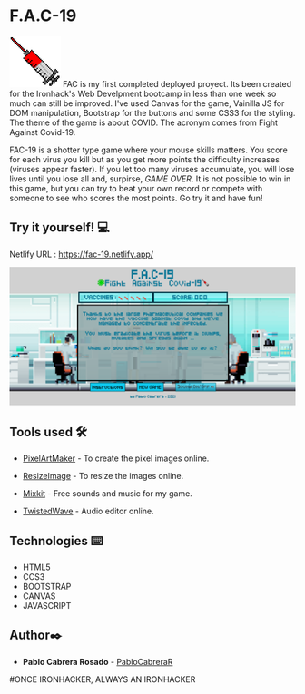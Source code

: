 # F.A.C-19 
![SyringeIMG](./images/syringeCLICKED.png)
FAC is my first completed deployed proyect. Its been created for the Ironhack's Web Develpment bootcamp in less than one week so much can still be improved. I've used Canvas for the game, Vainilla JS for DOM manipulation, Bootstrap for the buttons and some CSS3 for the styling. The theme of the game is about COVID. The acronym comes from Fight Against Covid-19.

FAC-19 is a shotter type game where your mouse skills matters. You score for each virus you kill but as you get more points the difficulty increases (viruses appear faster). If you let too many viruses accumulate, you will lose lives until you lose all and, surpirse, *GAME OVER*. 
It is not possible to win in this game, but you can try to beat your own record or compete with someone to see who scores the most points. Go try it and have fun!


## Try it yourself! :computer:
Netlify URL :  https://fac-19.netlify.app/

![Game Preview](./images/GAME-PREVIEW.png)


## Tools used 🛠️
* [PixelArtMaker](http://pixelartmaker.com/) - To create the pixel images online.
* [ResizeImage](https://resizeimage.net/) - To resize the images online.

* [Mixkit](https://mixkit.co/free-sound-effects/game/) - Free sounds and music for my game.
* [TwistedWave](https://twistedwave.com/online) - Audio editor online.


## Technologies ⌨️
* HTML5
* CCS3
* BOOTSTRAP
* CANVAS
* JAVASCRIPT


## Author✒️
* **Pablo Cabrera Rosado** - [PabloCabreraR](https://github.com/PabloCabreraR)

#ONCE IRONHACKER, ALWAYS AN IRONHACKER